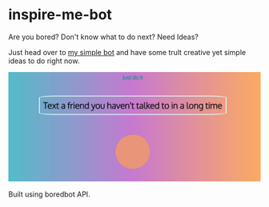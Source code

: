 # inspire-me-bot

Are you bored? Don't know what to do next? Need Ideas?

Just head over to [my simple bot](https://inspirebot.rtokas.com/) and have some trult creative yet simple ideas to do right now.

![My Inspiring bot](/thumb.jpg)


Built using boredbot API.
